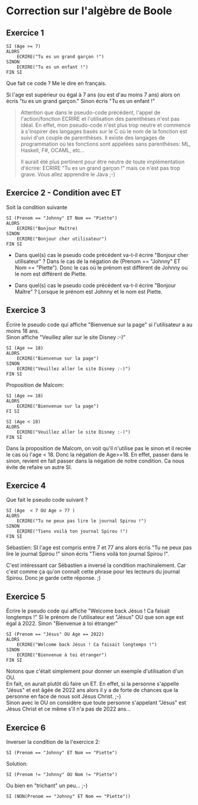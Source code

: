 # Correction sur l'algèbre de Boole

## Exercice 1

```
SI (Age >= 7)  
ALORS
    ECRIRE("Tu es un grand garçon !")  
SINON
    ECRIRE("Tu es un enfant !")
FIN SI
```

Que fait ce code ? Me le dire en français.


Si l'age est supérieur ou égal à 7 ans (ou est d'au moins 7 ans) alors on écris "tu es un grand garçon." Sinon écris "Tu es un enfant !"

> Attention que dans le pseudo-code précédent, l'appel de l'action/fonction ECRIRE et l'utilisation des parenthèses n'est pas idéal. En effet, mon pseudo-code n'est plus trop neutre et commence à s'inspirer des langages basés sur le C où le nom de la fonction est suivi d'un couple de parenthèses. Il existe des langages de programmation où les fonctions sont appelées sans parenthèses: ML, Haskell, F#, OCAML, etc...
>
> Il aurait été plus pertinent pour être neutre de toute implémentation d'écrire:
> ECRIRE "Tu es un grand garçon !" mais ce n'est pas trop grave. Vous allez apprendre le Java ;-)

## Exercice 2 - Condition avec ET
Soit la condition suivante
```
SI (Prenom == "Johnny" ET Nom == "Piette")
ALORS 
    ECRIRE("Bonjour Maître)  
SINON
    ECRIRE("Bonjour cher utilisateur")
FIN SI
```

- Dans quel(s) cas le pseudo code précédent va-t-il écrire "Bonjour cher utilisateur" ?
Dans le cas de la négation de (Prenom == "Johnny" ET Nom == "Piette"). Donc le cas où le prénom est différent de Johnny ou le nom est différent de Piette.

- Dans quel(s) cas le pseudo code précédent va-t-il écrire "Bonjour Maître" ?
Lorsque le prénom est Johnny et le nom est Piette.

## Exercice 3
Écrire le pseudo code qui affiche "Bienvenue sur la page" si l'utilisateur a au moins 18 ans.  
Sinon affiche "Veuillez aller sur le site Disney :-)"  


```
SI (Age >= 18)
ALORS
    ECRIRE("Bienvenue sur la page")
SINON
    ECRIRE("Veuillez aller le site Disney :-)")
FIN SI
```
Proposition de Malcom:
```
SI (Age >= 18)
ALORS
    ECRIRE("Bienvenue sur la page")
FI SI

SI (Age < 18)
ALORS
    ECRIRE("Veuillez aller le site Disney :-)")
FIN SI
```
Dans la proposition de Malcom, on voit qu'il n'utilise pas le sinon et il recrée le cas où l'age < 18. Donc la négation de Age>=18. En effet, passer dans le sinon, revient en fait passer dans la négation de notre condition. Ca nous évite de refaire un autre SI.

## Exercice 4
Que fait le pseudo code suivant ?
```
SI (Age  < 7 OU Age > 77 )
ALORS
    ECRIRE("Tu ne peux pas lire le journal Spirou !")
SINON
    ECRIRE("Tiens voilà ton journal Spirou !")
FIN SI
```

Sébastien:  SI l'age est compris entre 7 et 77 ans alors écris "Tu ne peux pas lire le journal Spirou !" sinon écris "Tiens voilà ton journal Spirou !".

C'est intéressant car Sébastien a inversé la condition machinalement. Car c'est comme ça qu'on connaît cette phrase pour les lecteurs du journal Spirou. Donc je garde cette réponse. ;)

## Exercice 5

Écrire le pseudo code qui affiche "Welcome back Jésus ! Ca faisait longtemps !" SI le prénom de l'utilisateur est "Jésus" OU que son age est égal à 2022. Sinon "Bienvenue à toi étranger"

```
SI (Prenom == "Jésus" OU Age == 2022)
ALORS
    ECRIRE("Welcome back Jésus ! Ca faisait longtemps !")
SINON
    ECRIRE("Bienvenue à toi étranger")
FIN SI
```

Notons que c'était simplement pour donner un exemple d'utilisation d'un OU.  
En fait, on aurait plutôt dû faire un ET. En effet, si la personne s'appelle "Jésus" et est âgée de 2022 ans alors il y a de forte de chances que la personne en face de nous soit Jésus Christ. ;-)  
Sinon avec le OU on considère que toute personne s'appelant "Jésus" est Jésus Christ et ce même s'il n'a pas de 2022 ans...

## Exercice 6
Inverser la condition de la l'exercice 2:
```
SI (Prenom == "Johnny" ET Nom == "Piette")  
```
Solution:

```
SI (Prenom != "Johnny" OU Nom != "Piette")
```

Ou bien en "trichant" un peu... ;-)
```
SI (NON(Prenom == "Johnny" ET Nom == "Piette"))
```